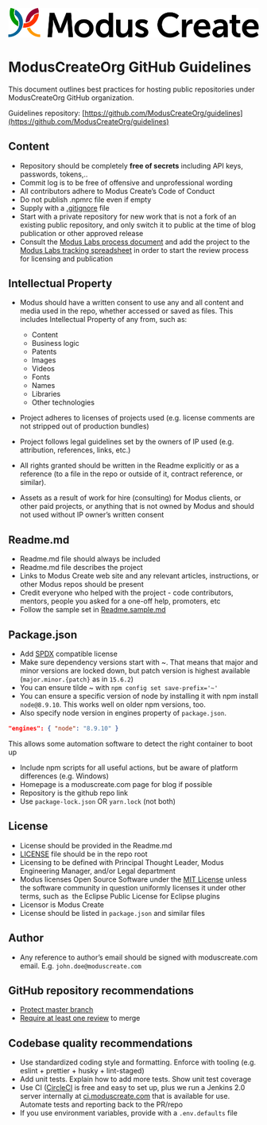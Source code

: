 [![Modus Create](./images/modus.logo.svg)](https://moduscreate.com)

# ModusCreateOrg GitHub Guidelines

This document outlines best practices for hosting public repositories under ModusCreateOrg GitHub organization.

Guidelines repository: [https://github.com/ModusCreateOrg/guidelines](https://github.com/ModusCreateOrg/guidelines)

## Content

* Repository should be completely **free of secrets** including API keys, passwords, tokens,..
* Commit log is to be free of offensive and unprofessional wording
* All contributors adhere to Modus Create’s Code of Conduct
* Do not publish .npmrc file even if empty
* Supply with a [.gitignore](./.gitignore) file
* Start with a private repository for new work that is not a fork of an existing public repository, and only switch it to public at the time of blog publication or other approved release
* Consult the [Modus Labs process document](https://docs.google.com/document/d/1NoeJv9WSSDftQnKCR6oRjOQ3m_-zqCx7ygFwR8Wplx0/edit#heading=h.kczbw613h03g) and add the project to the [Modus Labs tracking spreadsheet](https://docs.google.com/spreadsheets/d/1-h2QCIzImOwn8iBnEZuCs2dOXnE2qLwSZblD09kL5bs/edit#gid=0) in order to start the review process for licensing and publication

## Intellectual Property

* Modus should have a written consent to use any and all content and media used in the repo, whether accessed or saved as files. This includes Intellectual Property of any from, such as:

  * Content
  * Business logic
  * Patents
  * Images
  * Videos
  * Fonts
  * Names
  * Libraries
  * Other technologies

* Project adheres to licenses of projects used (e.g. license comments are not stripped out of production bundles)
* Project follows legal guidelines set by the owners of IP used (e.g. attribution, references, links, etc.)
* All rights granted should be written in the Readme explicitly or as a reference (to a file in the repo or outside of it, contract reference, or similar).
* Assets as a result of work for hire (consulting) for Modus clients, or other paid projects, or anything that is not owned by Modus and should not used without IP owner’s written consent

## Readme.md

* Readme.md file should always be included
* Readme.md file describes the project
* Links to Modus Create web site and any relevant articles, instructions, or other Modus repos should be present
* Credit everyone who helped with the project - code contributors, mentors, people you asked for a one-off help, promoters, etc
* Follow the sample set in [Readme.sample.md](https://github.com/ModusCreateOrg/guidelines/blob/master/Readme.sample.md)

## Package.json

* Add [SPDX](https://www.npmjs.com/package/spdx) compatible license
* Make sure dependency versions start with ~. That means that major and minor versions are locked down, but patch version is highest available (`major.minor.{patch}` as in `15.6.2`)
* You can ensure tilde ~ with `npm config set save-prefix='~'`
* You can ensure a specific version of node by installing it with npm install `node@8.9.10`. This works well on older npm versions, too.
* Also specify node version in engines property of `package.json`.

```json
"engines": { "node": "8.9.10" }
```

This allows some automation software to detect the right container to boot up

* Include npm scripts for all useful actions, but be aware of platform differences (e.g. Windows)
* Homepage is a moduscreate.com page for blog if possible
* Repository is the github repo link
* Use `package-lock.json` OR `yarn.lock` (not both)

## License

* License should be provided in the Readme.md
* [LICENSE](https://github.com/ModusCreateOrg/guidelines/blob/master/LICENSE) file should be in the repo root
* Licensing to be defined with Principal Thought Leader, Modus Engineering Manager, and/or Legal department
* Modus licenses Open Source Software under the [MIT License](https://opensource.org/licenses/MIT) unless the software community in question uniformly licenses it under other terms, such as  the Eclipse Public License for Eclipse plugins
* Licensor is Modus Create
* License should be listed in `package.json` and similar files

## Author

* Any reference to author’s email should be signed with moduscreate.com email. E.g. `john.doe@moduscreate.com`

## GitHub repository recommendations

* [Protect master branch](https://help.github.com/articles/configuring-protected-branches/)
* [Require at least one review](https://help.github.com/articles/enabling-required-reviews-for-pull-requests/) to merge

## Codebase quality recommendations

* Use standardized coding style and formatting. Enforce with tooling (e.g. eslint + prettier + husky + lint-staged)
* Add unit tests. Explain how to add more tests. Show unit test coverage
* Use CI ([CircleCI](https://circleci.com) is free and easy to set up, plus we run a Jenkins 2.0 server internally at [ci.moduscreate.com](https://ci.moduscreate.com) that is available for use. Automate tests and reporting back to the PR/repo
* If you use environment variables, provide with a `.env.defaults` file
